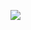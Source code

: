 [![](https://www.herokucdn.com/deploy/button.png)](https://heroku.com/deploy?template=https://github.com/mixonmonx/zdy.git)
